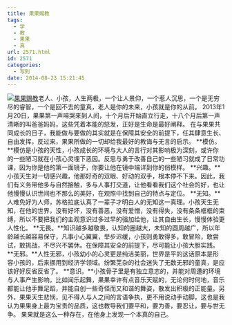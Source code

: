 ```yaml
---
title: 果果赐教
tags:
  - 学
  - 教
  - 果果
  - 真
url: 2571.html
id: 2571
categories:
  - 写到
date: 2014-08-23 15:21:45
---
```


[![](http://photo.guolaijie.com/rooufer/uploads/2014/08/果果赐教.jpg "果果赐教")](http://photo.guolaijie.com/rooufer/uploads/2014/08/果果赐教.jpg)老人、小孩，人生两极，一个让人景仰，一个惹人沉思，一个是无穷尽的睿智，一个是回不去的童真，老人是你的未来，小孩就是你的从前。 2013年1月20日，果果第一声啼哭来到人间，十个月后开始直立行走，十八个月后第一声清晰的叫爸爸妈妈，这些凭着本能的怒发，正好是生命是最好阐释。 在与果果共同成长的日子，我能做与要做的其实就是在保障其安全的前提下，任其肆意生长、自由发挥，反过来，果果所做的一切却给我最好的教诲与无言的启示。 **模仿。**模仿是小孩的天性，小孩成长的环境与大人的言行对其影响极为深刻，或许你的一些陋习就在小孩心灵埋下恶因。反思与勇于改善自己的一些陋习就成了日常功课，因为你是他的第一面镜子，你要让他在镜中端详到你的俏模样。 **兴趣。**小孩天生对一切感兴趣，他那好奇的双眼、好动的双手，根本停不下来。因此，我们有义务带他多与自然接触，多与人事打交道，让他看看我们这个社会的好，也让他慢慢认识世间也不那么的美好，在观照中找到自己的特点与定位。 **无知。**人难免好为人师，苏格拉底认真了一辈子才明白人的无知这一真理。小孩天生无知，在他的世界，没有好坏，没有善恶，没有爱憎，没有得失，没有条条框框的束缚，所以不要把我们的主观意识过多过早的强加给他，让其自由生长，慢慢体验更人性化。 **无畏。**知识越多越敬畏，认知的圈越大，未知的圆周越广，所以年龄越长越容易保守，凡事小心翼翼，举步迟缓，小孩则勇敢得多，敢冒险，敢尝试，敢挑战，不尽兴不罢休。在保障其安全的前提下，尽可能让小孩大胆实践。 **无邪。**人性无邪，小孩幼小的心灵更是纯洁美丽，世界是平的这话原本是形容小孩的，后来挪用到经济学领域。纷繁芜杂的社会迷失了无数无邪的童真，是应该好好反省反省了。 **意识。**小孩骨子里是有独立意志的，并能对周遭的环境与人事产生影响，比如闻乐起舞，果果幸许有点音乐天赋的，无论何时何地，音乐都能让他手舞足蹈，并能自创一些奇怪而又和谐的舞姿，散发出积极的正能量。另外，果果天生悲悯，见不得人与人之间的言语争执，更不用说动手动脚，这也是我认为果果身上最为宝贵的品质，这也教导我们要平和，要为善，要忍让，要与世无争。 果果就是这么一种存在，在他身上发现一个本真的自己。